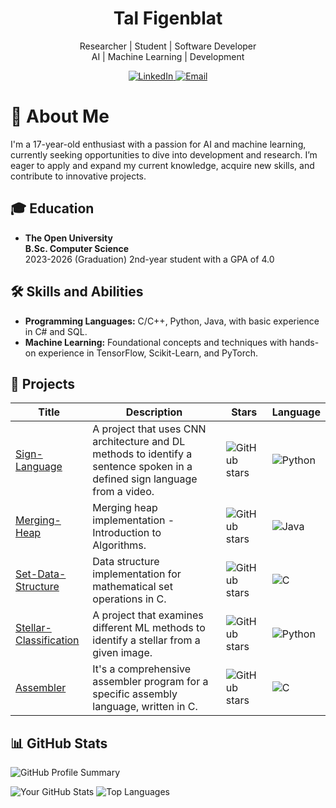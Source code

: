 <h1 align="center">
  Tal Figenblat
</h1>

<p align="center">
  Researcher | Student | Software Developer
  <br>
  AI | Machine Learning | Development
</p>

<p align="center">
  <a href="https://www.linkedin.com/in/talfig">
    <img src="https://img.shields.io/badge/LinkedIn-0077B5?style=flat-square&logo=linkedin" alt="LinkedIn">
  </a>
  <a href="mailto:talfig8@gmail.com">
    <img src="https://img.shields.io/badge/Email-D14836?style=flat-square&logo=gmail&logoColor=white" alt="Email">
  </a>
</p>

# 👋 About Me
I'm a 17-year-old enthusiast with a passion for AI and machine learning, currently seeking opportunities to dive into development and research. I’m eager to apply and expand my current knowledge, acquire new skills, and contribute to innovative projects.

## 🎓 Education
- **The Open University**  
  **B.Sc. Computer Science**  
  2023-2026 (Graduation)
  2nd-year student with a GPA of 4.0

## 🛠️ Skills and Abilities
- **Programming Languages:** C/C++, Python, Java, with basic experience in C# and SQL.
- **Machine Learning:** Foundational concepts and techniques with hands-on experience in TensorFlow, Scikit-Learn, and PyTorch.

## 🚀 Projects
| Title | Description | Stars | Language |
|-------|-------------|-------|----------|
| [Sign-Language](https://github.com/talfig/Sign-Language) | A project that uses CNN architecture and DL methods to identify a sentence spoken in a defined sign language from a video. | ![GitHub stars](https://img.shields.io/github/stars/talfig/Sign-Language?style=social) | ![Python](https://img.shields.io/badge/-Python-blue) |
| [Merging-Heap](https://github.com/talfig/Merging-Heap) | Merging heap implementation - Introduction to Algorithms. | ![GitHub stars](https://img.shields.io/github/stars/talfig/Merging-Heap?style=social) | ![Java](https://img.shields.io/badge/-Java-brown) |
| [Set-Data-Structure](https://github.com/talfig/Set-Data-Structure) | Data structure implementation for mathematical set operations in C. | ![GitHub stars](https://img.shields.io/github/stars/talfig/Set-Data-Structure?style=social) | ![C](https://img.shields.io/badge/-C-gray) |
| [Stellar-Classification](https://github.com/talfig/Stellar-Classification) | A project that examines different ML methods to identify a stellar from a given image. | ![GitHub stars](https://img.shields.io/github/stars/talfig/Stellar-Classification?style=social) | ![Python](https://img.shields.io/badge/-Python-blue) |
| [Assembler](https://github.com/talfig/Assembler) | It's a comprehensive assembler program for a specific assembly language, written in C. | ![GitHub stars](https://img.shields.io/github/stars/talfig/Assembler?style=social) | ![C](https://img.shields.io/badge/-C-gray) |

## 📊 GitHub Stats

<p align="left">
  <img src="https://github-profile-summary-cards.vercel.app/api/cards/profile-details?username=talfig&theme=radical" alt="GitHub Profile Summary">
</p>

<p align="left">
  <img src="https://github-readme-stats.vercel.app/api?username=talfig&show_icons=true&theme=dark" alt="Your GitHub Stats">
  <img src="https://github-readme-stats.vercel.app/api/top-langs/?username=talfig&layout=compact&theme=dark" alt="Top Languages">
</p>
